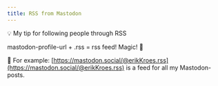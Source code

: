 ```yaml
---
title: RSS from Mastodon
---
```


💡 My tip for following people through RSS

mastodon-profile-url + .rss = rss feed! Magic! 🎉

🧐 For example: [https://mastodon.social/@erikKroes.rss](https://mastodon.social/@erikKroes.rss) is a feed for all my Mastodon-posts.
